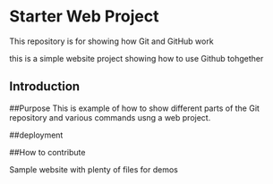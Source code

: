 # Starter Web Project

This repository is for showing how Git and GitHub work

this is a simple website project
showing how to use Github tohgether

## Introduction

##Purpose
This is example of how to show different parts of the Git repository and various commands usng a web project.

##deployment

##How to contribute

Sample website with plenty of files for demos